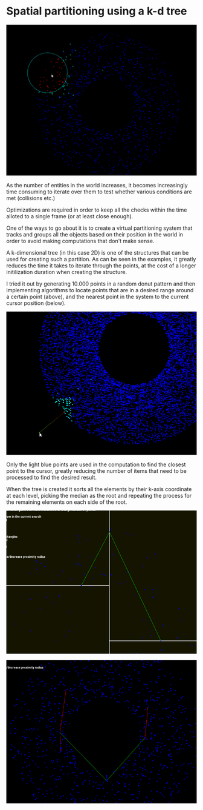 # Spatial partitioning using a k-d tree

![range detector in 2D space](https://github.com/RaduHaulica/KDTree-visualization/blob/974a268220da8d45c825354cefd1181541b1ca21/KDTree/media/kdtreerange%20finder.gif)

As the number of entities in the world increases, it becomes increasingly time consuming to iterate over them to test whether various conditions are met (collisions etc.)

Optimizations are required in order to keep all the checks within the time alloted to a single frame (or at least close enough).

One of the ways to go about it is to create a virtual partitioning system that tracks and groups all the objects based on their position in the world in order to avoid making computations that don't make sense.

A k-dimensional tree (in this case 2D) is one of the structures that can be used for creating such a partition. As can be seen in the examples, it greatly reduces the time it takes to iterate through the points, at the cost of a longer initilization duration when creating the structure.

I tried it out by generating 10.000 points in a random donut pattern and then implementing algorithms to locate points that are in a desired range around a certain point (above), and the nearest point in the system to the current cursor position (below).

![find closest point in 2D space](https://github.com/RaduHaulica/KDTree-visualization/blob/46aaef1ee71e70762d7c0967fbdbbc1a79713e89/KDTree/media/kdtree%20closest%20point%20better.gif)

Only the light blue points are used in the computation to find the closest point to the cursor, greatly reducing the number of items that need to be processed to find the desired result.

When the tree is created it sorts all the elements by their k-axis coordinate at each level, picking the median as the root and repeating the process for the remaining elements on each side of the root.

![k-d tree spatial partitioning](https://github.com/RaduHaulica/KDTree-visualization/blob/46aaef1ee71e70762d7c0967fbdbbc1a79713e89/KDTree/media/kdtree%20spatial%20partinioning%20helpers.gif)

![k-d tree spatial partitioning tree visualization](https://github.com/RaduHaulica/KDTree-visualization/blob/46aaef1ee71e70762d7c0967fbdbbc1a79713e89/KDTree/media/kdtree%20spatial%20partinioning%20tree.gif)